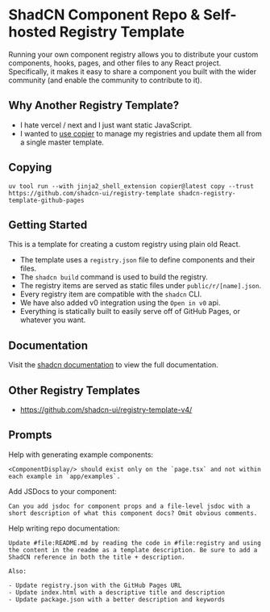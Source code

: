 # ShadCN Component Repo & Self-hosted Registry Template

Running your own component registry allows you to distribute your custom components, hooks, pages, and
other files to any React project. Specifically, it makes it easy to share a component you built with the
wider community (and enable the community to contribute to it).

## Why Another Registry Template?

- I hate vercel / next and I just want static JavaScript.
- I wanted to [use copier](https://copier.readthedocs.io/en/stable/) to manage my registries and update them all from a single master template.

## Copying

```shell
uv tool run --with jinja2_shell_extension copier@latest copy --trust https://github.com/shadcn-ui/registry-template shadcn-registry-template-github-pages
```

## Getting Started

This is a template for creating a custom registry using plain old React.

- The template uses a `registry.json` file to define components and their files.
- The `shadcn build` command is used to build the registry.
- The registry items are served as static files under `public/r/[name].json`.
- Every registry item are compatible with the `shadcn` CLI.
- We have also added v0 integration using the `Open in v0` api.
- Everything is statically built to easily serve off of GitHub Pages, or whatever you want.

## Documentation

Visit the [shadcn documentation](https://ui.shadcn.com/docs/registry) to view the full documentation.

## Other Registry Templates

- https://github.com/shadcn-ui/registry-template-v4/

## Prompts

Help with generating example components:

```
<ComponentDisplay/> should exist only on the `page.tsx` and not within each example in `app/examples`.
```

Add JSDocs to your component:

```
Can you add jsdoc for component props and a file-level jsdoc with a short description of what this component docs? Omit obvious comments.
```

Help writing repo documentation:

```
Update #file:README.md by reading the code in #file:registry and using the content in the readme as a template description. Be sure to add a ShadCN reference in both the title + description.

Also:

- Update registry.json with the GitHub Pages URL
- Update index.html with a descriptive title and description
- Update package.json with a better description and keywords
```